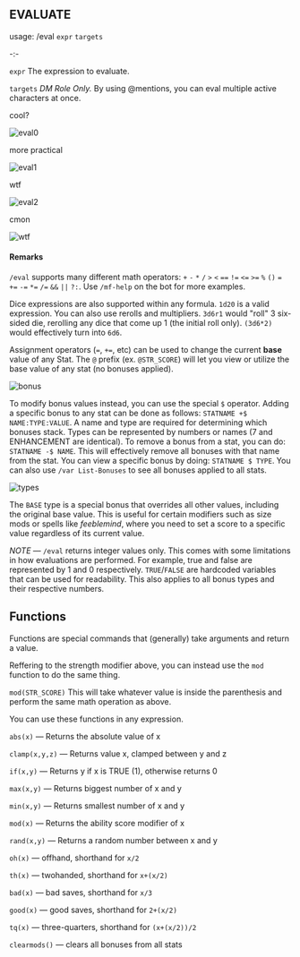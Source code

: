 ## **EVALUATE**

usage: /eval `expr` `targets`

-:-

`expr` The expression to evaluate.

`targets` *DM Role Only.* By using @mentions, you can eval multiple active characters at once.

cool?

![eval0](https://user-images.githubusercontent.com/10622391/192032624-f0e56353-731d-4b15-9827-606ee703b1a8.jpg)

more practical

![eval1](https://user-images.githubusercontent.com/10622391/192047953-34581fa4-bf82-4986-93d7-20138f92f437.jpg)

wtf

![eval2](https://user-images.githubusercontent.com/10622391/192032806-774d28bd-acf2-4908-b413-3dcfa75fe8ec.jpg)

cmon

![wtf](https://user-images.githubusercontent.com/10622391/192057007-8601126b-b0b0-489b-bcb1-7fd81ced099b.jpg)



#### Remarks
`/eval` supports many different math operators: `+` `-` `*` `/` `>` `<` `==` `!=` `<=` `>=` `%` `()` `=` `+=` `-=` `*=` `/=` `&&` `||` `?:`. Use `/mf-help` on the bot for more examples.

Dice expressions are also supported within any formula. `1d20` is a valid expression. You can also use rerolls and multipliers. `3d6r1` would "roll" 3 six-sided die, rerolling any dice that come up 1 (the initial roll only). `(3d6*2)` would effectively turn into `6d6`.

Assignment operators (`=`, `+=`, etc) can be used to change the current **base** value of any Stat. The `@` prefix (ex. `@STR_SCORE`) will let you view or utilize the base value of any stat (no bonuses applied).

![bonus](https://user-images.githubusercontent.com/10622391/192063905-989523bc-14ef-4d21-b185-c0e1d84ee1f4.jpg)

To modify bonus values instead, you can use the special `$` operator. Adding a specific bonus to any stat can be done as follows: `STATNAME +$ NAME:TYPE:VALUE`. A name and type are required for determining which bonuses stack. Types can be represented by numbers or names (7 and ENHANCEMENT are identical). To remove a bonus from a stat, you can do: `STATNAME -$ NAME`. This will effectively remove all bonuses with that name from the stat. You can view a specific bonus by doing: `STATNAME $ TYPE`. You can also use `/var List-Bonuses` to see all bonuses applied to all stats.

![types](https://user-images.githubusercontent.com/10622391/192049011-451e78d3-b0db-429c-a74b-75b5fa0f6817.jpg)

The `BASE` type is a special bonus that overrides all other values, including the original base value. This is useful for certain modifiers such as size mods or spells like *feeblemind*, where you need to set a score to a specific value regardless of its current value.

*NOTE* — `/eval` returns integer values only. This comes with some limitations in how evaluations are performed. For example, true and false are represented by 1 and 0 respectively. `TRUE`/`FALSE` are hardcoded variables that can be used for readability. This also applies to all bonus types and their respective numbers.


## Functions
Functions are special commands that (generally) take arguments and return a value.

Reffering to the strength modifier above, you can instead use the `mod` function to do the same thing.

`mod(STR_SCORE)` This will take whatever value is inside the parenthesis and perform the same math operation as above.

You can use these functions in any expression.

  `abs(x)` — Returns the absolute value of x
  
  `clamp(x,y,z)` — Returns value x, clamped between y and z
  
  `if(x,y)` — Returns y if x is TRUE (1), otherwise returns 0
  
  `max(x,y)` — Returns biggest number of x and y
  
  `min(x,y)` — Returns smallest number of x and y
 
  `mod(x)` — Returns the ability score modifier of x
  
  `rand(x,y)` — Returns a random number between x and y
  
  `oh(x)` — offhand, shorthand for `x/2`
  
  `th(x)` — twohanded, shorthand for `x+(x/2)`
  
  `bad(x)` — bad saves, shorthand for `x/3`
  
  `good(x)` — good saves, shorthand for `2+(x/2)`
  
  `tq(x)` — three-quarters, shorthand for `(x+(x/2))/2`
  
  `clearmods()` — clears all bonuses from all stats
